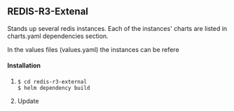 ## REDIS-R3-Extenal 

Stands up several redis instances. Each of the instances' charts are 
listed in charts.yaml dependencies section.

In the values files (values.yaml) the instances can be refere


#### Installation

1. 
    ```shell
    $ cd redis-r3-external
    $ helm dependency build 
    ```
2. Update 